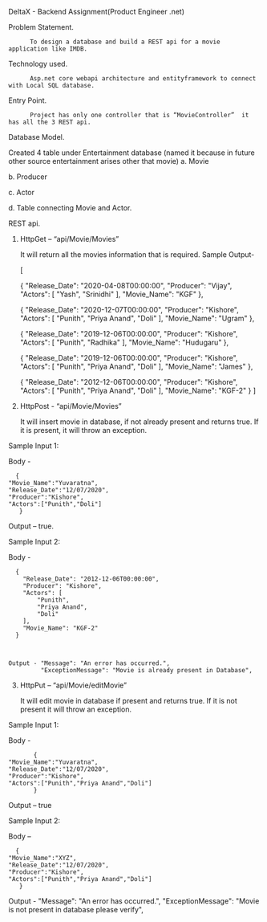 DeltaX - Backend Assignment(Product Engineer .net)

Problem Statement.


          To design a database and build a REST api for a movie application like IMDB.
                    
Technology used.


          Asp.net core webapi architecture and entityframework to connect with Local SQL database.
          
          
Entry Point.


          Project has only one controller that is “MovieController”  it has all the 3 REST api.
          
          
Database Model.




Created 4 table under Entertainment database (named it because in future other source entertainment arises other that movie) 
a. Movie

b. Producer

c. Actor

d. Table connecting Movie and Actor.



REST api.


1. HttpGet – “api/Movie/Movies”

   It will return all the movies information that is required.
   Sample Output-
   
   
   
    [
    
    
    {
        "Release_Date": "2020-04-08T00:00:00",
        "Producer": "Vijay",
        "Actors": [
            "Yash",
            "Srinidhi"
        ],
        "Movie_Name": "KGF"
    },
    
    
    {
        "Release_Date": "2020-12-07T00:00:00",
        "Producer": "Kishore",
        "Actors": [
            "Punith",
            "Priya Anand",
            "Doli"
        ],
        "Movie_Name": "Ugram"
    },
    
    
    {
        "Release_Date": "2019-12-06T00:00:00",
        "Producer": "Kishore",
        "Actors": [
            "Punith",
            "Radhika"
        ],
        "Movie_Name": "Hudugaru"
    },
    
    
    {
        "Release_Date": "2019-12-06T00:00:00",
        "Producer": "Kishore",
        "Actors": [
            "Punith",
            "Priya Anand",
            "Doli"
        ],
        "Movie_Name": "James"
    },
    
    
    
    {
        "Release_Date": "2012-12-06T00:00:00",
        "Producer": "Kishore",
        "Actors": [
            "Punith",
            "Priya Anand",
            "Doli"
        ],
        "Movie_Name": "KGF-2"
    }
]




2. HttpPost - “api/Movie/Movies”




   It will insert movie in database, if not already present and returns true. If it is present, it will throw an exception.

 Sample Input 1:
 
 
   Body - 
   
      
      {
    "Movie_Name":"Yuvaratna",
    "Release_Date":"12/07/2020",
    "Producer":"Kishore",
    "Actors":["Punith","Doli"]
       }
       
       
Output – true.

Sample Input 2:


Body - 


      {
        "Release_Date": "2012-12-06T00:00:00",
        "Producer": "Kishore",
        "Actors": [
            "Punith",
            "Priya Anand",
            "Doli"
        ],
        "Movie_Name": "KGF-2"
      }
      
      

    Output - "Message": "An error has occurred.",
             "ExceptionMessage": "Movie is already present in Database",






3. HttpPut – “api/Movie/editMovie” 




   It will edit movie in database if present and returns true. If it is not present it will throw an exception.
   
   

Sample Input 1:

Body -   


           {
    "Movie_Name":"Yuvaratna",
    "Release_Date":"12/07/2020",
    "Producer":"Kishore",
    "Actors":["Punith","Priya Anand","Doli"]
           }
           

Output – true


Sample Input 2:

Body – 


      {
    "Movie_Name":"XYZ",
    "Release_Date":"12/07/2020",
    "Producer":"Kishore",
    "Actors":["Punith","Priya Anand","Doli"]
       }
       
       

Output - "Message": "An error has occurred.",
         "ExceptionMessage": "Movie is not present in database please verify",
